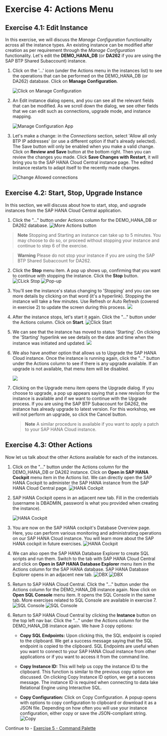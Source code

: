 # Exercise 4: Actions Menu

## Exercise 4.1: Edit Instance

In this exercise, we will discuss the *Manage Configuration* functionality across all the instance types. An existing instance can be modified after creation as per requirement through the *Manage Configuration* functionality. Let's edit the **DEMO_HANA_DB** (or **DA262** if you are using the SAP BTP Shared Subaccount) instance.

 1. Click on the '...' icon (under the Actions menu in the instances list) to see the operations that can be performed on the DEMO_HANA_DB (or DA262) database. Click on **Manage Configuration**.

    ![Click on Manage Configuration](images/1.png)

2. An Edit instance dialog opens, and you can see all the relevant fields that can be modified. As we scroll down the dialog, we see other fields that we can edit such as connections, upgrade mode, and instance mapping.
   
   ![Manage Configuration App](images/2.png)

3. Let's make a change: in the *Connections* section, select 'Allow all only BTP IP addresses' (or use a different option if that's already selected). The Save button will only be enabled when you make a valid change. Click on **Review and Save** button at the bottom right. Then you can review the changes you made. Click **Save Changes with Restart**, it will bring you to the SAP HANA Cloud Central instance page. The edited instance restarts to adapt itself to the recently made changes.
    
    ![Change Allowed connections](images/3.png)

## Exercise 4.2: Start, Stop, Upgrade Instance
In this section, we will discuss about how to start, stop, and upgrade instances from the SAP HANA Cloud Central application.

1. Click the "..." button under Actions column for the DEMO_HANA_DB or DA262 database.
   ![More Actions button](images/4.png)

> **Note**
Stopping and Starting an instance can take up to 5 minutes. You may choose to do so, or proceed without stopping your instance and continue to step 6 of the exercise.

> **Warning**
Please do not stop your instance if you are using the SAP BTP Shared Subaccount for DA262. 

2. Click the **Stop** menu item. A pop up shows up, confirming that you want to continue with stopping the instance. Click the **Stop** button.
    ![CLick Stop](images/5.png)
    ![Pop-up](images/6.png)

3. You'll see the instance's status changing to 'Stopping' and you can see more details by clicking on that word (it's a hyperlink). Stopping the instance will take a few minutes. Use Refresh or Auto Refresh (covered in exercise 2) to update the screen during this process.
    ![](images/7.png)

4. After the instance stops, let's start it again. Click the "..." button under the Actions column. Click on **Start**.
    ![Click Start](images/8.png)

5. We can see that the instance has moved to status 'Starting'. On clicking the 'Starting' hyperlink we see details on the date and time when the instance was initiated and updated.
   ![](images/10.png)

6. We also have another option that allows us to Upgrade the SAP HANA Cloud instance. Once the instance is running again, click the "..." button under the Actions column to see if there is any upgrade available. If an upgrade is not available, that menu item will be disabled.
   
   ![](images/11.png)

7. Clicking on the Upgrade menu item opens the Upgrade dialog. If you choose to upgrade, a pop up appears saying that a new revision for the instance is available and if we want to continue with the Upgrade process. If you are using the SAP BTP Subaccount for DA262, the instance has already upgrade to latest version. For this workshop, we will not perform an upgrade, so click the Cancel button.
    > **Note**
    A similar procedure is available if you want to apply a patch to your SAP HANA Cloud instance.

## Exercise 4.3: Other Actions

Now let us talk about the other Actions available for each of the instances. 

1. Click on the "..." button under the Actions column for the DEMO_HANA_DB or DA262 instance. Click on **Open in SAP HANA Cockpit** menu item in the Actions list. We can directly open the SAP HANA Cockpit to administer the SAP HANA instance from the SAP HANA Cloud Central page.
   ![HANA Cockpit](images/12.png)

2. SAP HANA Cockpit opens in an adjacent new tab. Fill in the credentials (username is DBADMIN, password is what you provided when creating the instance).
   
    ![HANA Cockpit](images/13.png)

3. You are now on the SAP HANA cockpit's Database Overview page. Here, you can perform various monitoring and administrating operations on our SAP HANA Cloud instance. You will learn more about the SAP HANA cockpit in future exercises.
   ![HANA Cockpit](images/14.png)

4. We can also open the SAP HANA Database Explorer to create SQL scripts and run them. Switch to the tab with SAP HANA Cloud Central and click on **Open in SAP HANA Database Explorer** menu item in the Actions column for the SAP HANA database. SAP HANA Database Explorer opens in an adjacent new tab.
    ![DBX](images/15.png)
    ![DBX](images/16.png)

5. Return to SAP HANA Cloud Central. Click the "..." button under the Actions column for the DEMO_HANA_DB instance again. Now click on **Open SQL Console** menu item. It opens the SQL Console in the same tab. More exercises related to SQL Console are available in exercise 7. 
   ![SQL Console](images/18.png)
    ![SQL Console](images/17.png)

6. Return to SAP HANA Cloud Central by clicking the **Instance** button on the top left nav bar. Click the "..." under the Actions column for the DEMO_HANA_DB instance again. We have 3 copy options: 
   
   * **Copy SQL Endpoints:** Upon clicking this, the SQL endpoint is copied to the clipboard. We get a success message saying that the SQL endpoint is copied to the clipboard. SQL Endpoints are useful when you want to connect to your SAP HANA Cloud instance from other applications or if you want to access it from the command line.
  
   * **Copy Instance ID:** This will help us copy the instance ID to the clipboard. This function is similar to the previous copy option we discussed. On clicking Copy Instance ID option, we get a success message. The instance ID is required when connecting to data lake Relational Engine using Interactive SQL.
  
   * **Copy Configuration:** Click on Copy Configuration. A popup opens with options to copy configuration to clipboard or download it as a JSON file. Depending on how often you will use your instance configuration, either copy or save the JSON-compliant string.
    ![Copy](images/19.png)

Continue to - [Exercise 5 - Command Palette](../ex5-CommandPalette/README.md)
